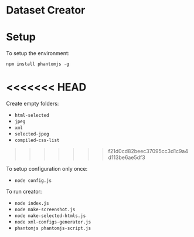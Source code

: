 # Dataset Creator

# Setup

To setup the environment:

```
npm install phantomjs -g
```

<<<<<<< HEAD
=======
Create empty folders:

  - `html-selected`
  - `jpeg`
  - `xml`
  - `selected-jpeg`
  - `compiled-css-list`
>>>>>>> f21d0cd82beec37095cc3d1c9a4d113be6ae5df3

To setup configuration only once:

  - `node config.js`

To run creator:
  - `node index.js`
  - `node make-screenshot.js`
  - `node make-selected-htmls.js`
  - `node xml-configs-generator.js`
  - `phantomjs phantomjs-script.js`
